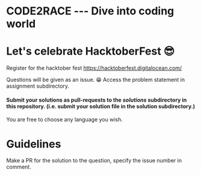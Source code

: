 # CODE2RACE --- Dive into coding world 
# Let's celebrate HacktoberFest 😎
Register for the hacktober fest https://hacktoberfest.digitalocean.com/


 Questions will be given as an issue. 😁
Access the problem statement in assignment subdirectory.


#### Submit your solutions as pull-requests to the *solutions* subdirectory in this repository. (i.e. submit your solution file in the solution subdirectory.)
You are free to choose any language you wish.

Guidelines
==========

Make a PR for the solution to the question, specify the issue number in comment.
